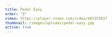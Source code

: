 ```yaml
---
title: Pedal Easy
order: "3"
vimeo: https://player.vimeo.com/video/403353037
thumbnail: /images/uploads/pedal-easy.jpg
active: true
---
```

